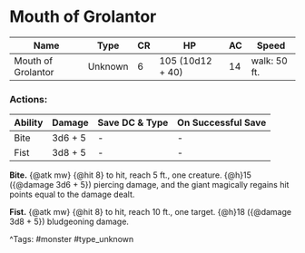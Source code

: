 # Mouth of Grolantor

| Name | Type | CR | HP | AC | Speed |
|------|------|----|----|----|-------|
| Mouth of Grolantor | Unknown | 6 | 105 (10d12 + 40) | 14 | walk: 50 ft. |

### Actions:

| Ability | Damage | Save DC & Type | On Successful Save |
|---------|--------|----------------|--------------------|
| Bite | 3d6 + 5 | - | - |
| Fist | 3d8 + 5 | - | - |


**Bite.** {@atk mw} {@hit 8} to hit, reach 5 ft., one creature. {@h}15 ({@damage 3d6 + 5}) piercing damage, and the giant magically regains hit points equal to the damage dealt.

**Fist.** {@atk mw} {@hit 8} to hit, reach 10 ft., one target. {@h}18 ({@damage 3d8 + 5}) bludgeoning damage.

^Tags: #monster #type_unknown